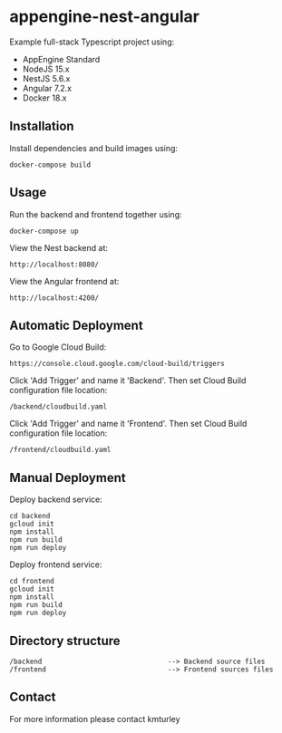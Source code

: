 # appengine-nest-angular

Example full-stack Typescript project using:

* AppEngine Standard
* NodeJS 15.x
* NestJS 5.6.x
* Angular 7.2.x
* Docker 18.x


## Installation

Install dependencies and build images using:

    docker-compose build


## Usage

Run the backend and frontend together using:

    docker-compose up

View the Nest backend at:

    http://localhost:8080/

View the Angular frontend at:

    http://localhost:4200/


## Automatic Deployment

Go to Google Cloud Build:

    https://console.cloud.google.com/cloud-build/triggers

Click 'Add Trigger' and name it 'Backend'. Then set Cloud Build configuration file location:

    /backend/cloudbuild.yaml

Click 'Add Trigger' and name it 'Frontend'. Then set Cloud Build configuration file location:

    /frontend/cloudbuild.yaml


## Manual Deployment

Deploy backend service:

    cd backend
    gcloud init
    npm install
    npm run build
    npm run deploy

Deploy frontend service:

    cd frontend
    gcloud init
    npm install
    npm run build
    npm run deploy


## Directory structure

    /backend                               --> Backend source files
    /frontend                              --> Frontend sources files


## Contact

For more information please contact kmturley
